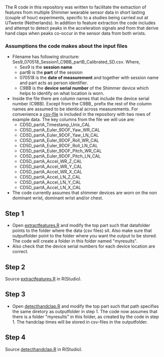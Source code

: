 The R code in this repository was written to facilitate the extraction of features from multiple Shimmer wearable sensor data in short lasting (couple of hour) experiments, specific to a studies being carried out at UTwente (Netherlands). In addition to feature extraction the code includes and attempt to detect peaks in the acceleration signals and from that derive hand claps when peaks co-occur in the sensor data from both wrists.

### Assumptions the code makes about the input files

- Filename has following structure: Ses9_070518_Session1_C9BB_partB_Calibrated_SD.csv. Where,
  - Ses9 is the **session name**
  - partB is the **part** of the session
  - 070518 is the **date of measurement** and together with session name and part acts as person identifier.
  - C9BB is the **device serial number** of the Shimmer device which helps to identify on what location is worn.
- Inside the file there are column names that include the device serial number (C9BB).
  Except from the C9BB_ prefix the rest of the column names are assumed to be identical across measurements. For convenience a [csv-file](example_firstrows_shimmerfie.csv) is included in the repository with two rows of example data.
  The key columns from the file we will use are:
  - CD5D_partA_Timestamp_Unix_CAL
  - CD5D_partA_Euler_9DOF_Yaw_WR_CAL
  - CD5D_partA_Euler_9DOF_Yaw_LN_CAL
  - CD5D_partA_Euler_9DOF_Roll_WR_CAL
  - CD5D_partA_Euler_9DOF_Roll_LN_CAL
  - CD5D_partA_Euler_9DOF_Pitch_WR_CAL
  - CD5D_partA_Euler_9DOF_Pitch_LN_CAL
  - CD5D_partA_Accel_WR_Z_CAL
  - CD5D_partA_Accel_WR_Y_CAL
  - CD5D_partA_Accel_WR_X_CAL
  - CD5D_partA_Accel_LN_Z_CAL
  - CD5D_partA_Accel_LN_Y_CAL
  - CD5D_partA_Accel_LN_X_CAL
- The code currently assumes that shimmer devices are worn on the non dominant wrist, dominant wrist and/or chest.

## Step 1

- Open [extractfeatures.R](extractfeatures.R) and modify the top part such that
datafolder points to the folder where the data (csv files) sit. Also make sure that outputfolder point to the folder where you want the output to be stored. The code will create a folder in this folder named "myresults".
- Also check that the device serial numbers for each device location are correct.

## Step 2

Source [extractfeatures.R](extractfeatures.R) in R(Studio).

## Step 3

- Open [detecthandclap.R](detecthandclap.R) and modify the top part such that path specifies the same diretory as outputfolder in step 1. The code now assumes that there is a folder "myresults" in this folder, as created by the code in step 1. The handclap times will be stored in csv-files in the outputfolder.

## Step 4

Source [detecthandclap.R](detecthandclap.R)  in R(Studio).
